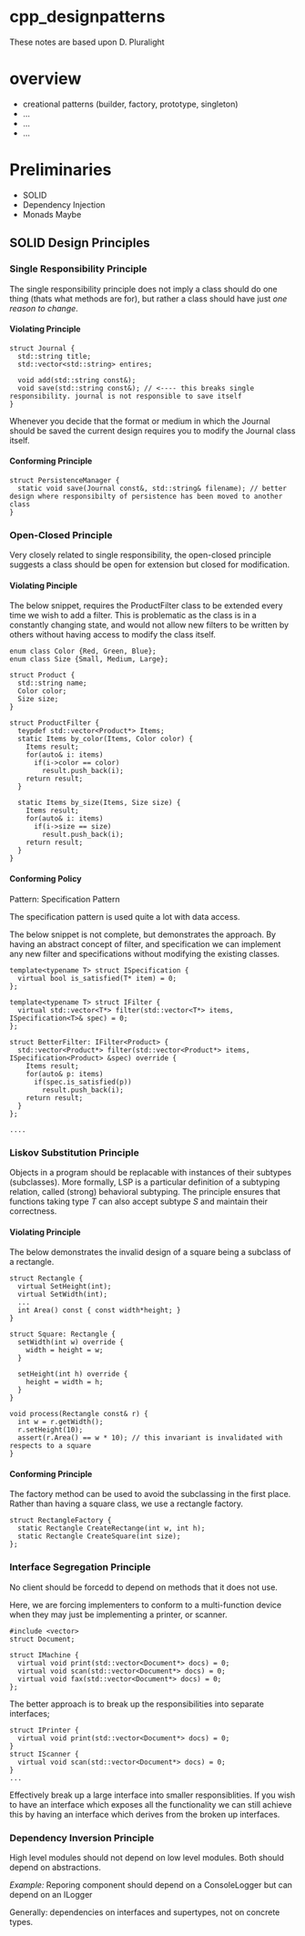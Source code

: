 # cpp_designpatterns

These notes are based upon D. Pluralight

# overview

* creational patterns (builder, factory, prototype, singleton)
* ...
* ...
* ...

# Preliminaries

* SOLID
* Dependency Injection
* Monads Maybe

## SOLID Design Principles

### Single Responsibility Principle

The single responsibility principle does not imply a class should do one thing (thats what methods are for), but rather a class should have just _one reason to change_. 

#### Violating Principle

```
struct Journal {
  std::string title;
  std::vector<std::string> entires;
  
  void add(std::string const&);
  void save(std::string const&); // <---- this breaks single responsibility. journal is not responsible to save itself
}
```

Whenever you decide that the format or medium in which the Journal should be saved the current design requires you to modify the Journal class itself.

#### Conforming Principle

```
struct PersistenceManager {
  static void save(Journal const&, std::string& filename); // better design where responsibilty of persistence has been moved to another class
}
```

### Open-Closed Principle

Very closely related to single responsibility, the open-closed principle suggests a class should be open for extension but closed for modification.

#### Violating Pinciple

The below snippet, requires the ProductFilter class to be extended every time we wish to add a filter. This is problematic as the class is in a constantly changing state, and would not allow new filters to be written by others without having access to modify the class itself.


```
enum class Color {Red, Green, Blue};
enum class Size {Small, Medium, Large};

struct Product {
  std::string name;
  Color color;
  Size size;
}

struct ProductFilter {
  teypdef std::vector<Product*> Items;
  static Items by_color(Items, Color color) {
    Items result;
    for(auto& i: items) 
      if(i->color == color)
        result.push_back(i);
    return result;
  }
  
  static Items by_size(Items, Size size) {
    Items result;
    for(auto& i: items) 
      if(i->size == size)
        result.push_back(i);
    return result;
  }
}
```

#### Conforming Policy

Pattern: Specification Pattern

The specification pattern is used quite a lot with data access. 

The below snippet is not complete, but demonstrates the approach. By having an abstract concept of filter, and specification we can implement any new filter and specifications without modifying the existing classes.

```
template<typename T> struct ISpecification {
  virtual bool is_satisfied(T* item) = 0;
};

template<typename T> struct IFilter {
  virtual std::vector<T*> filter(std::vector<T*> items, ISpecification<T>& spec) = 0;
};

struct BetterFilter: IFilter<Product> {
  std::vector<Product*> filter(std::vector<Product*> items, ISpecification<Product> &spec) override {
    Items result;
    for(auto& p: items)
      if(spec.is_satisfied(p))
        result.push_back(i);
    return result;
  }
};

....

```

### Liskov Substitution Principle

Objects in a program should be replacable with instances of their subtypes (subclasses). More formally, LSP is a particular definition of a subtyping relation, called (strong) behavioral subtyping. The principle ensures that functions taking type _T_ can also accept subtype _S_ and maintain their correctness.

#### Violating Principle

The below demonstrates the invalid design of a square being a subclass of a rectangle. 

```
struct Rectangle {
  virtual SetHeight(int);
  virtual SetWidth(int);
  ...
  int Area() const { const width*height; }
} 

struct Square: Rectangle {
  setWidth(int w) override {
    width = height = w;
  }
  
  setHeight(int h) override {
    height = width = h;
  }
}

void process(Rectangle const& r) {
  int w = r.getWidth();
  r.setHeight(10);
  assert(r.Area() == w * 10); // this invariant is invalidated with respects to a square
}

```

#### Conforming Principle

The factory method can be used to avoid the subclassing in the first place. Rather than having a square class, we use a rectangle factory.

```
struct RectangleFactory {
  static Rectangle CreateRectange(int w, int h);
  static Rectangle CreateSquare(int size);
};
```

### Interface Segregation Principle

No client should be forcedd to depend on methods that it does not use.

Here, we are forcing implementers to conform to a multi-function device when they may just be implementing a printer, or scanner. 

```
#include <vector>
struct Document;

struct IMachine {
  virtual void print(std::vector<Document*> docs) = 0;
  virtual void scan(std::vector<Document*> docs) = 0;
  virtual void fax(std::vector<Document*> docs) = 0;
};

```

The better approach is to break up the responsibilities into separate interfaces;

```
struct IPrinter {
  virtual void print(std::vector<Document*> docs) = 0;
}
struct IScanner {
  virtual void scan(std::vector<Document*> docs) = 0;
}
...
```

Effectively break up a large interface into smaller responsiblities. If you wish to have an interface which exposes all the functionality we can still achieve this by having an interface which derives from the broken up interfaces.

### Dependency Inversion Principle

High level modules should not depend on low level modules. Both should depend on abstractions.

_Example:_ Reporing component should depend on a ConsoleLogger but can depend on an ILogger

Generally: dependencies on interfaces and supertypes, not on concrete types.


